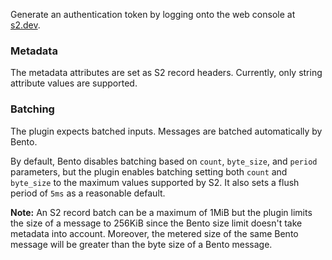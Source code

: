 Generate an authentication token by logging onto the web console at
[s2.dev](https://s2.dev/dashboard).

### Metadata

The metadata attributes are set as S2 record headers. Currently, only string
attribute values are supported.

### Batching

The plugin expects batched inputs. Messages are batched automatically by Bento.

By default, Bento disables batching based on `count`, `byte_size`, and `period`
parameters, but the plugin enables batching setting both `count` and
`byte_size` to the maximum values supported by S2. It also
sets a flush period of `5ms` as a reasonable default.

**Note:** An S2 record batch can be a maximum of 1MiB but the plugin limits the
size of a message to 256KiB since the Bento size limit doesn't take metadata into
account. Moreover, the metered size of the same Bento message will be greater
than the byte size of a Bento message.
